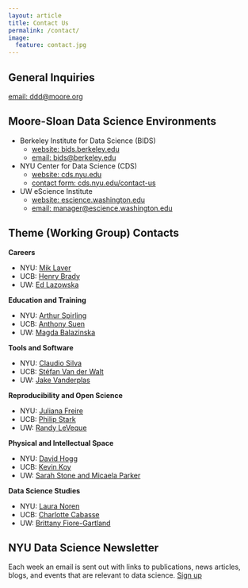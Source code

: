 ```yaml
---
layout: article
title: Contact Us
permalink: /contact/
image:
  feature: contact.jpg
---
```


## General Inquiries

[ email: ddd@moore.org](mailto:ddd@moore.org)

## Moore-Sloan Data Science Environments

- Berkeley Institute for Data Science (BIDS)
	- [website: bids.berkeley.edu](http://bids.berkeley.edu)
	- [email: bids@berkeley.edu](mailto:bids@berkeley.edu)
- NYU Center for Data Science (CDS)
	- [website: cds.nyu.edu](http://cds.nyu.edu)
	- [contact form: cds.nyu.edu/contact-us](http://cds.nyu.edu/contact-us)
- UW eScience Institute
	- [website: escience.washington.edu](http://escience.washington.edu)
	- [email: manager@escience.washington.edu](mailto:manager@escience.washington.edu)

## <a name="wgcontacts"></a>Theme (Working Group) Contacts

**Careers**

- NYU: [Mik Laver](mailto:michael.laver@nyu.edu)
- UCB: [Henry Brady](mailto:hbrady@berkeley.edu)
- UW: [Ed Lazowska](mailto:lazowska@cs.washington.edu)
 
**Education and Training**

- NYU: [Arthur Spirling](mailto:arthur.spirling@nyu.edu)
- UCB: [Anthony Suen](mailto:anthonysuen@berkeley.edu)
- UW: [Magda Balazinska](mailto:magda@cs.washington.edu)


**Tools and Software**

- NYU: [Claudio Silva](mailto:csilva@nyu.edu)
- UCB: [St&eacute;fan Van der Walt](mailto:stefanv@berkeley.edu)
- UW: [Jake Vanderplas](mailto:jakevdp@uw.edu)

**Reproducibility and Open Science**

- NYU: [Juliana Freire](mailto:juliana.freire@nyu.edu)
- UCB: [Philip Stark](mailto:stark@stat.berkeley.edu)
- UW: [Randy LeVeque](mailto:rjl@amath.washington.edu)

**Physical and Intellectual Space**

- NYU: [David Hogg](mailto:david.hogg@nyu.edu)
- UCB: [Kevin Koy](mailto:kkoy@berkeley.edu)
- UW: [Sarah Stone and Micaela Parker](mailto:manager@escience.washington.edu)

**Data Science Studies**

- NYU: [Laura Noren](mailto:laura.noren@nyu.edu)
- UCB: [Charlotte Cabasse](mailto:charlottecabasse@berkeley.edu)
- UW: [Brittany Fiore-Gartland](mailto:fioreb@uw.edu)

## NYU Data Science Newsletter

Each week an email is sent out with links to publications, news articles, blogs, and events that are relevant to data science. [Sign up](https://docs.google.com/forms/d/1EODmLq8fjL6rSgn3Ip0Qdrp489Vi_dd9XVmkhZ5b8Iw/viewform?usp=send_form)
